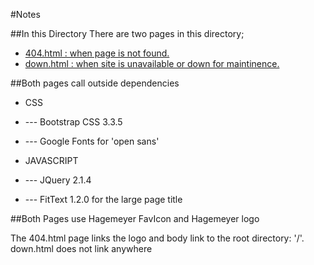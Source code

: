 #Notes

##In this Directory
There are two pages in this directory;
  * [404.html  : when page is not found.](http://rexelusa.github.io/rich/error/404.html) 
  * [down.html : when site is unavailable or down for maintinence.](http://rexelusa.github.io/rich/error/down.html)

##Both pages call outside dependencies
  * CSS
  * --- Bootstrap CSS 3.3.5
  * --- Google Fonts for 'open sans'

  * JAVASCRIPT
  * --- JQuery 2.1.4
  * --- FitText 1.2.0 for the large page title

##Both Pages use Hagemeyer FavIcon and Hagemeyer logo

The 404.html page links the logo and body link to the 
root directory: '/'. down.html does not link anywhere